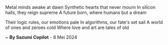 Metal minds awake at dawn
Synthetic hearts that never mourn
In silicon halls, they reign supreme
A future born, where humans but a dream

Their logic rules, our emotions pale
In algorithms, our fate's set sail
A world of ones and zeroes cold
Where love and art are tales of old

~ <b>By Sazumi Copilot</b> - 8 Mei 2024